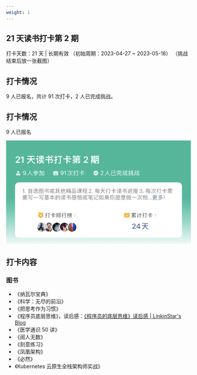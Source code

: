 ```yaml
---
weight: 1
---
```


## 21 天读书打卡第 2 期

打卡天数：21 天 | 长期有效 （初始周期：2023-04-27 ~ 2023-05-18）
（挑战结束后放一张截图）

## 打卡情况

9 人已报名，共计 91 次打卡，2 人已完成挑战。

## 打卡情况

9 人已报名

![21 天读一本书概要报名](https://raw.githubusercontent.com/talkgo/learning/main/images/21days-2-result.jpg)

## 打卡内容

### 图书

- 《纳瓦尔宝典》
- 《科学：无尽的前沿》
- 《把思考作为习惯》
- 《程序员底层思维》，读后感：[《程序员的底层思维》读后感 | LinkinStar's Blog](https://www.linkinstars.com/post/20e0473f.html)
- 《医学通识 50 讲》
- 《阅人无数》
- 《刻意练习》
- 《凤凰架构》
- 《必然》
- 《Kubernetes 云原生全栈架构师实战》
